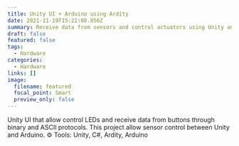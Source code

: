 ```yaml
---
title: Unity UI + Arduino using Ardity
date: 2021-11-19T15:22:08.856Z
summary: Receive data from sensors and control actuators using Unity and Arduino.
draft: false
featured: false
tags:
  - Hardware
categories:
  - Hardware
links: []
image:
  filename: featured
  focal_point: Smart
  preview_only: false
---
```

Unity UI that allow control LEDs and receive data from buttons through binary and ASCII protocols. This project allow sensor control between Unity and Arduino.
⚙️ Tools: Unity, C#, Ardity, Arduino
